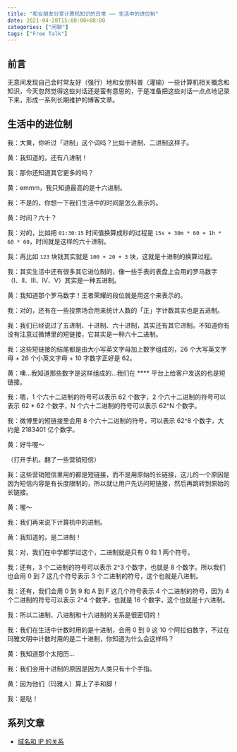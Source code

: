 ```yaml
---
title: "和女朋友分享计算机知识的日常 —— 生活中的进位制"
date: 2021-04-20T15:00:00+08:00
categories: ["闲聊"]
tags: ["Free Talk"]
---
```


## 前言

无意间发现自己会时常友好（强行）地和女朋科普（灌输）一些计算机相关概念和知识，今天忽然觉得这些对话还是蛮有意思的，于是准备把这些对话一点点地记录下来，形成一系列长期维护的博客文章。<!--more-->

## 生活中的进位制

我：大黄，你听过「进制」这个词吗？比如十进制、二进制这样子。

黄：我知道的，还有八进制！

我：那你还知道其它更多的吗？

黄：emmm，我只知道最高的是十六进制。

我：不是的，你想一下我们生活中的时间是怎么表示的。

黄：时间？六十？

我：对的，比如把 `01:30:15` 时间值换算成秒的过程是 `15s + 30m * 60 + 1h * 60 * 60`，时间就是这样的六十进制。

我：再比如 `123` 块钱其实就是 `100 + 20 + 3` 块，这就是十进制的换算过程。

我：其实生活中还有很多其它进位制的，像一些手表的表盘上会用的罗马数字（I、II、III、IV、V）其实是一种五进制。

黄：我知道那个罗马数字！王者荣耀的段位就是用这个来表示的。

我：对的，还有在一些投票场合用来统计人数的「正」字计数其实也是五进制。

我：我们已经说过了五进制、十进制、六十进制，其实还有其它进制。不知道你有没有注意过微博里的短链接，它其实是一种六十二进制。

我：这些短链接的结尾都是由大小写英文字母加上数字组成的，26 个大写英文字母 + 26 个小英文字母 + 10 字数字正好是 62。

黄：噢...我知道那些数字是这样组成的...我们在 \*\*\*\* 平台上给客户发送的也是短链接。

我：嗯，1 个六十二进制的符号可以表示 62 个数字，2 个六十二进制的符号可以表示 62 \* 62 个数字，N 个六十二进制的符号可以表示 62^N 个数字。

我：微博里的短链接里会用 8 个六十二进制的符号，可以表示 62^8 个数字，大约是 2183401 亿个数字。

黄：好牛喔～

（打开手机，翻了一些营销短信）

我：这些营销短信里用的都是短链接，而不是用原始的长链接，这儿的一个原因是因为短信内容是有长度限制的，所以就让用户先访问短链接，然后再跳转到原始的长链接。

黄：喔～

我：我们再来说下计算机中的进制。

黄：我知道的，是二进制！

我：对，我们在中学都学过这个，二进制就是只有 0 和 1 两个符号。

我：还有，3 个二进制的符号可以表示 2^3 个数字，也就是 8 个数字。所以我们也会用 0 到 7 这几个符号表示 3 个二进制的符号，这个也就是八进制。

我：还有，我们会用 0 到 9 和 A 到 F 这几个符号表示 4 个二进制的符号，因为 4 个二进制的符号可以表示 2^4 个数字，也就是 16 个数字，这个也就是十六进制。

我：所以二进制、八进制和十六进制的关系是很密切的！

我：我们在生活中计数时用的是十进制，会用 0 到 9 这 10 个阿拉伯数字，不过在玛雅文明中计数时用的是二十进制，你知道为什么会这样吗？

黄：我知道那个太阳历...

我：我们会用十进制的原因是因为人类只有十个手指。

黄：因为他们（玛雅人）算上了手和脚！

我：是哒！

## 系列文章

- [域名和 IP 的关系](/tech/share-computer-knowledge-with-girlfriend--domain-names-and-ip)
